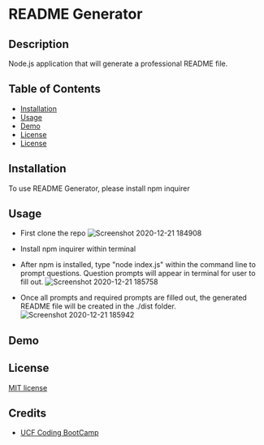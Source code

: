# README Generator
## Description 
Node.js application that will generate a professional README file.

## Table of Contents

* [Installation](#installation)
* [Usage](#usage)
* [Demo](#Demo)
* [License](#license)
* [License](#license)

## Installation 
To use README Generator, please install npm inquirer

## Usage 
 * First clone the repo
![Screenshot 2020-12-21 184908](https://user-images.githubusercontent.com/65797801/102832749-49bdfd80-43bd-11eb-89a1-409ed0b397f7.png)

* Install npm inquirer within terminal
* After npm is installed, type "node index.js" within the command line to prompt questions. Question prompts will appear in terminal for user to fill out. 
![Screenshot 2020-12-21 185758](https://user-images.githubusercontent.com/65797801/102833225-7aeafd80-43be-11eb-8b17-54399fb391c8.png)
* Once all prompts and required prompts are filled out, the generated README file will be created in the ./dist folder.
![Screenshot 2020-12-21 185942](https://user-images.githubusercontent.com/65797801/102833303-b4bc0400-43be-11eb-9bf0-500f6b32b452.png)

## Demo

## License
[MIT license](https://github.com/jconeff/README_generator/blob/main/LICENSE)

## Credits
* [UCF Coding BootCamp](https://github.com/coding-boot-camp/potential-enigma)
